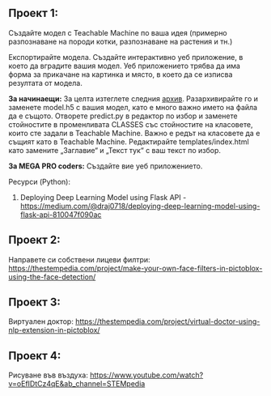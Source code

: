## Проект 1:
Създайте модел с Teachable Machine по ваша идея (примерно разпознаване на породи котки, разпознаване на растения и тн.) 

Експортирайте модела.
Създайте интерактивно уеб приложение, в което да вградите вашия модел. Уеб приложението трябва да има форма за прикачане на картинка и място, в което да се изписва резултата от модела. 

**За начинаещи:**
За целта изтеглете следния [архив](https://github.com/carolinepetrova/introduction_to_AI/raw/main/app.zip). Разархивирайте го и заменете model.h5 с вашия модел, като е много важно името на файла да е същото. Отворете predict.py в редактор по избор и заменете стойностите в променливата CLASSES със стойностите на класовете, които сте задали в Teachable Machine. Важно е редът на класовете да е същият като в Teachable Machine. 
Редактирайте templates/index.html като замените „Заглавие“ и „Текст тук“ с ваш текст по избор. 

**За MEGA PRO coders:** Създайте вие уеб приложението. 

Ресурси (Python): 
1. Deploying Deep Learning Model using Flask API -  https://medium.com/@draj0718/deploying-deep-learning-model-using-flask-api-810047f090ac

## Проект 2:
Направете си собствени лицеви филтри:
https://thestempedia.com/project/make-your-own-face-filters-in-pictoblox-using-the-face-detection/

## Проект 3:
Виртуален доктор:
https://thestempedia.com/project/virtual-doctor-using-nlp-extension-in-pictoblox/

## Проект 4:
Рисуване във въздуха:
https://www.youtube.com/watch?v=oEfIDtCz4qE&ab_channel=STEMpedia
